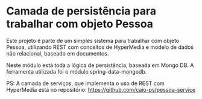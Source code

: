 Camada de persistência para trabalhar com objeto Pessoa
==============

Este projeto é parte de um simples sistema para trabalhar com objeto Pessoa, utilizando REST
com conceitos de HyperMedia e modelo de dados não relacional, baseado em documentos.

Neste módulo está toda a lógica de persistência, baseada em Mongo DB.
A ferramenta utilizada foi o módulo spring-data-mongodb.

PS: A camada de serviços, que implementa o uso de REST com HyperMedia está no repositório:
https://github.com/caio-ps/pessoa-service

